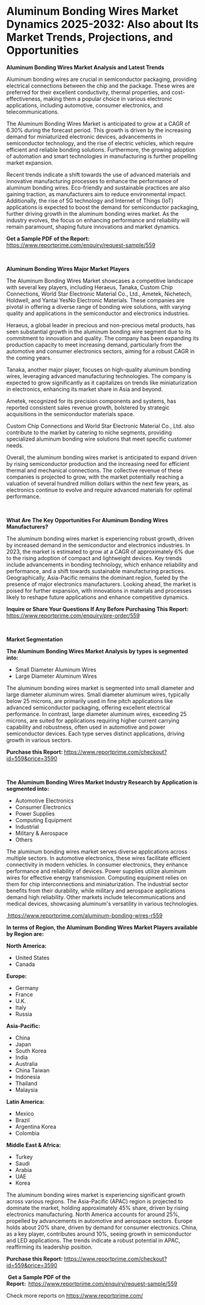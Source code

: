 <p><h1>Aluminum Bonding Wires Market Dynamics 2025-2032: Also about Its Market Trends, Projections, and Opportunities</h1></p><p><strong>Aluminum Bonding Wires Market Analysis and Latest Trends</strong></p>
<p><p>Aluminum bonding wires are crucial in semiconductor packaging, providing electrical connections between the chip and the package. These wires are preferred for their excellent conductivity, thermal properties, and cost-effectiveness, making them a popular choice in various electronic applications, including automotive, consumer electronics, and telecommunications.</p><p>The Aluminum Bonding Wires Market is anticipated to grow at a CAGR of 6.30% during the forecast period. This growth is driven by the increasing demand for miniaturized electronic devices, advancements in semiconductor technology, and the rise of electric vehicles, which require efficient and reliable bonding solutions. Furthermore, the growing adoption of automation and smart technologies in manufacturing is further propelling market expansion. </p><p>Recent trends indicate a shift towards the use of advanced materials and innovative manufacturing processes to enhance the performance of aluminum bonding wires. Eco-friendly and sustainable practices are also gaining traction, as manufacturers aim to reduce environmental impact. Additionally, the rise of 5G technology and Internet of Things (IoT) applications is expected to boost the demand for semiconductor packaging, further driving growth in the aluminum bonding wires market. As the industry evolves, the focus on enhancing performance and reliability will remain paramount, shaping future innovations and market dynamics.</p></p>
<p><strong>Get a Sample PDF of the Report:&nbsp;</strong> <a href="https://www.reportprime.com/enquiry/request-sample/559?utm_campaign=2626&utm_medium=2&utm_source=Github&utm_content=ia&utm_term=18032025&utm_id=aluminum-bonding-wires">https://www.reportprime.com/enquiry/request-sample/559</a></p>
<p>&nbsp;</p>
<p><strong>Aluminum Bonding Wires Major Market Players</strong></p>
<p><p>The Aluminum Bonding Wires Market showcases a competitive landscape with several key players, including Heraeus, Tanaka, Custom Chip Connections, World Star Electronic Material Co., Ltd., Ametek, Nichetech, Holdwell, and Yantai YesNo Electronic Materials. These companies are pivotal in offering a diverse range of bonding wire solutions, with varying quality and applications in the semiconductor and electronics industries.</p><p>Heraeus, a global leader in precious and non-precious metal products, has seen substantial growth in the aluminum bonding wire segment due to its commitment to innovation and quality. The company has been expanding its production capacity to meet increasing demand, particularly from the automotive and consumer electronics sectors, aiming for a robust CAGR in the coming years.</p><p>Tanaka, another major player, focuses on high-quality aluminum bonding wires, leveraging advanced manufacturing technologies. The company is expected to grow significantly as it capitalizes on trends like miniaturization in electronics, enhancing its market share in Asia and beyond.</p><p>Ametek, recognized for its precision components and systems, has reported consistent sales revenue growth, bolstered by strategic acquisitions in the semiconductor materials space. </p><p>Custom Chip Connections and World Star Electronic Material Co., Ltd. also contribute to the market by catering to niche segments, providing specialized aluminum bonding wire solutions that meet specific customer needs.</p><p>Overall, the aluminum bonding wires market is anticipated to expand driven by rising semiconductor production and the increasing need for efficient thermal and mechanical connections. The collective revenue of these companies is projected to grow, with the market potentially reaching a valuation of several hundred million dollars within the next few years, as electronics continue to evolve and require advanced materials for optimal performance.</p></p>
<p>&nbsp;</p>
<p><strong>What Are The Key Opportunities For Aluminum Bonding Wires Manufacturers?</strong></p>
<p><p>The aluminum bonding wires market is experiencing robust growth, driven by increased demand in the semiconductor and electronics industries. In 2023, the market is estimated to grow at a CAGR of approximately 6% due to the rising adoption of compact and lightweight devices. Key trends include advancements in bonding technology, which enhance reliability and performance, and a shift towards sustainable manufacturing practices. Geographically, Asia-Pacific remains the dominant region, fueled by the presence of major electronics manufacturers. Looking ahead, the market is poised for further expansion, with innovations in materials and processes likely to reshape future applications and enhance competitive dynamics.</p></p>
<p><strong>Inquire or Share Your Questions If Any Before Purchasing This Report:</strong> <a href="https://www.reportprime.com/enquiry/pre-order/559?utm_campaign=2626&utm_medium=2&utm_source=Github&utm_content=ia&utm_term=18032025&utm_id=aluminum-bonding-wires">https://www.reportprime.com/enquiry/pre-order/559</a></p>
<p>&nbsp;</p>
<p><strong>Market Segmentation</strong></p>
<p><strong>The Aluminum Bonding Wires Market Analysis by types is segmented into:</strong></p>
<p><ul><li>Small Diameter Aluminum Wires</li><li>Large Diameter Aluminum Wires</li></ul></p>
<p><p>The aluminum bonding wires market is segmented into small diameter and large diameter aluminum wires. Small diameter aluminum wires, typically below 25 microns, are primarily used in fine pitch applications like advanced semiconductor packaging, offering excellent electrical performance. In contrast, large diameter aluminum wires, exceeding 25 microns, are suited for applications requiring higher current carrying capability and robustness, often used in automotive and power semiconductor devices. Each type serves distinct applications, driving growth in various sectors.</p></p>
<p><strong>Purchase this Report:&nbsp;</strong><a href="https://www.reportprime.com/checkout?id=559&price=3590&utm_campaign=2626&utm_medium=2&utm_source=Github&utm_content=ia&utm_term=18032025&utm_id=aluminum-bonding-wires">https://www.reportprime.com/checkout?id=559&price=3590</a></p>
<p>&nbsp;</p>
<p><strong>The Aluminum Bonding Wires Market Industry Research by Application is segmented into:</strong></p>
<p><ul><li>Automotive Electronics</li><li>Consumer Electronics</li><li>Power Supplies</li><li>Computing Equipment</li><li>Industrial</li><li>Military & Aerospace</li><li>Others</li></ul></p>
<p><p>The aluminum bonding wires market serves diverse applications across multiple sectors. In automotive electronics, these wires facilitate efficient connectivity in modern vehicles. In consumer electronics, they enhance performance and reliability of devices. Power supplies utilize aluminum wires for effective energy transmission. Computing equipment relies on them for chip interconnections and miniaturization. The industrial sector benefits from their durability, while military and aerospace applications demand high reliability. Other markets include telecommunications and medical devices, showcasing aluminum's versatility in various technologies.</p></p>
<p><a href="https://www.reportprime.com/aluminum-bonding-wires-r559?utm_campaign=2626&utm_medium=2&utm_source=Github&utm_content=ia&utm_term=18032025&utm_id=aluminum-bonding-wires">&nbsp;https://www.reportprime.com/aluminum-bonding-wires-r559</a></p>
<p><strong>In terms of Region, the Aluminum Bonding Wires Market Players available by Region are:</strong></p>
<p>
    <p> <strong> North America: </strong>
        <ul>
            <li>United States</li>
            <li>Canada</li>
        </ul>
        </p> 
    <p> <strong> Europe: </strong>
        <ul>
            <li>Germany</li>
            <li>France</li>
            <li>U.K.</li>
            <li>Italy</li>
            <li>Russia</li>
        </ul>
        </p> 
    <p> <strong> Asia-Pacific: </strong>
        <ul>
            <li>China</li>
            <li>Japan</li>
            <li>South Korea</li>
            <li>India</li>
            <li>Australia</li>
            <li>China Taiwan</li>
            <li>Indonesia</li>
            <li>Thailand</li>
            <li>Malaysia</li>
        </ul>
        </p> 
    <p> <strong> Latin America: </strong>
        <ul>
            <li>Mexico</li>
            <li>Brazil</li>
            <li>Argentina Korea</li>
            <li>Colombia</li>
        </ul>
        </p> 
    <p> <strong> Middle East & Africa: </strong>
        <ul>
            <li>Turkey</li>
            <li>Saudi</li>
            <li>Arabia</li>
            <li>UAE</li>
            <li>Korea</li>
        </ul>
    </p>
    </p>
<p><p>The aluminum bonding wires market is experiencing significant growth across various regions. The Asia-Pacific (APAC) region is projected to dominate the market, holding approximately 45% share, driven by rising electronics manufacturing. North America accounts for around 25%, propelled by advancements in automotive and aerospace sectors. Europe holds about 20% share, driven by demand for consumer electronics. China, as a key player, contributes around 10%, seeing growth in semiconductor and LED applications. The trends indicate a robust potential in APAC, reaffirming its leadership position.</p></p>
<p><strong>Purchase this Report: </strong><a href="https://www.reportprime.com/checkout?id=559&price=3590&utm_campaign=2626&utm_medium=2&utm_source=Github&utm_content=ia&utm_term=18032025&utm_id=aluminum-bonding-wires">https://www.reportprime.com/checkout?id=559&price=3590</a></p>
<p>&nbsp;<strong>Get a Sample PDF of the Report:&nbsp;&nbsp;</strong><a href="https://www.reportprime.com/enquiry/request-sample/559?utm_campaign=2626&utm_medium=2&utm_source=Github&utm_content=ia&utm_term=18032025&utm_id=aluminum-bonding-wires">https://www.reportprime.com/enquiry/request-sample/559</a></p>
<p><strong></strong></p>
<p>Check more reports on <a href="https://www.reportprime.com/?utm_campaign=2626&utm_medium=2&utm_source=Github&utm_content=ia&utm_term=18032025&utm_id=aluminum-bonding-wires">https://www.reportprime.com/</a></p>